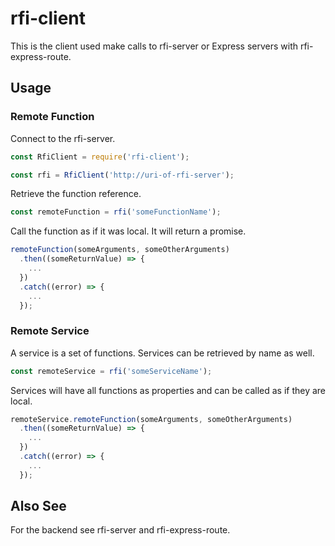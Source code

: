 rfi-client
==========
This is the client used make calls to rfi-server or Express servers with rfi-express-route.

Usage
-----

### Remote Function
Connect to the rfi-server.
```js
const RfiClient = require('rfi-client');

const rfi = RfiClient('http://uri-of-rfi-server');
```

Retrieve the function reference.
```js
const remoteFunction = rfi('someFunctionName');
```

Call the function as if it was local. It will return a promise.
```js
remoteFunction(someArguments, someOtherArguments)
  .then((someReturnValue) => {
    ...
  })
  .catch((error) => {
    ...
  });
```

### Remote Service
A service is a set of functions. Services can be retrieved by name as well.

```js
const remoteService = rfi('someServiceName');
```

Services will have all functions as properties and can be called as if they are local.
```js
remoteService.remoteFunction(someArguments, someOtherArguments)
  .then((someReturnValue) => {
    ...
  })
  .catch((error) => {
    ...
  });
```

Also See
--------
For the backend see rfi-server and rfi-express-route.

